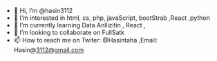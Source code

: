 - 👋 Hi, I’m @hasin3112
- 👀 I’m interested in html, cs, php, javaScript, bootStrab ,React ,python 
- 🌱 I’m currently learning Data Anllizitin , React , 
- 💞️ I’m looking to collaborate on FullSatk
- 📫 How to reach me on Twiter:  @Hasintaha ,Email: Hasin@3112@gmail.com


<!---
hasin3112/hasin3112 is a ✨ special ✨ repository because its `README.md` (this file) appears on your GitHub profile.
You can click the Preview link to take a look at your changes.
--->
